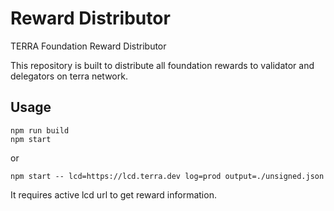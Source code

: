 # Reward Distributor
TERRA Foundation Reward Distributor

This repository is built to distribute all foundation rewards to validator and delegators on terra network.

## Usage
```
npm run build
npm start
```
or
```
npm start -- lcd=https://lcd.terra.dev log=prod output=./unsigned.json
```

It requires active lcd url to get reward information.
